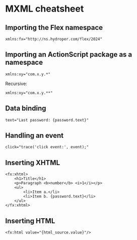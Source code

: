 # MXML cheatsheet

## Importing the Flex namespace

```
xmlns:fx="http://ns.hydroper.com/flex/2024"
```

## Importing an ActionScript package as a namespace

```
xmlns:xy="com.x.y.*"
```

Recursive:

```
xmlns:xy="com.x.y.**"
```

## Data binding

```
text="Last password: {password.text}"
```

## Handling an event

```
click="trace('click event:', event);"
```

## Inserting XHTML

```mxml
<fx:xhtml>
    <h1>Title</h1>
    <p>Paragraph <b>number</b> <i>1</i></p>
    <ul>
        <li>Item a.</li>
        <li>Item b. {password.text}</li>
    </ul>
</fx:xhtml>
```

## Inserting HTML

```mxml
<fx:html value="{html_source.value}"/>
```